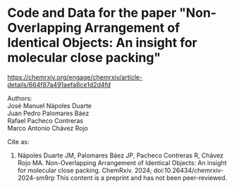 # Code and Data for the paper "Non-Overlapping Arrangement of Identical Objects: An insight for molecular close packing"
https://chemrxiv.org/engage/chemrxiv/article-details/664f87a491aefa6ce1d2d4fd

Authors:\
José Manuel Nápoles Duarte \
Juan Pedro Palomares Báez \
Rafael Pacheco Contreras \
Marco Antonio Chávez Rojo 

Cite as:
1. Nápoles Duarte JM, Palomares Báez JP, Pacheco Contreras R, Chávez Rojo MA. Non-Overlapping Arrangement of Identical Objects: An insight for molecular close packing. ChemRxiv. 2024; doi:10.26434/chemrxiv-2024-sm9rp  This content is a preprint and has not been peer-reviewed.
